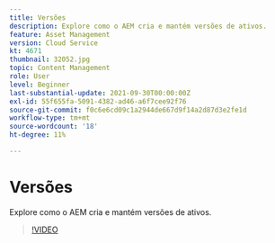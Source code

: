 ```yaml
---
title: Versões
description: Explore como o AEM cria e mantém versões de ativos.
feature: Asset Management
version: Cloud Service
kt: 4671
thumbnail: 32052.jpg
topic: Content Management
role: User
level: Beginner
last-substantial-update: 2021-09-30T00:00:00Z
exl-id: 55f655fa-5091-4382-ad46-a6f7cee92f76
source-git-commit: f0c6e6cd09c1a2944de667d9f14a2d87d3e2fe1d
workflow-type: tm+mt
source-wordcount: '18'
ht-degree: 11%

---
```


# Versões

Explore como o AEM cria e mantém versões de ativos.

>[!VIDEO](https://video.tv.adobe.com/v/32052/?quality=12&learn=on&hidetitle=true)
